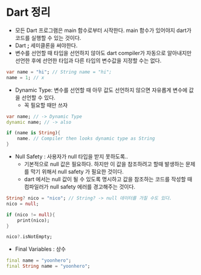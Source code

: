 # Dart 정리 

- 모든 Dart 프로그램은 main 함수로부터 시작한다. main 함수가 있어야지 dart가 코드를 실행할 수 있는 것이다. 
- Dart **;** 세미클론을 써야한다.  
- 변수를 선언할 때 타입을 선언하지 않아도 dart compiler가 자동으로 알아내지만 선언한 후에 선언한 타입과 다른 타입의 변수값을 지정할 수는 없다.  

```dart
var name = "hi"; // String name = "hi";
name = 1; // x 
```

- Dynamic Type: 변수를 선언할 때 아무 값도 선언하지 않으면 자유롭게 변수에 값을 선언할 수 있다. 
  - 꼭 필요할 때만 쓰자

```dart
var name; // -> Dynamic Type
dynamic name; // -> also
```

```dart
if (name is String){
    name. // Compiler then looks dynamic type as String
}
```


- Null Safety : 사용자가 null 타입을 받지 못하도록..
    - 기본적으로 null 값은 필요하다. 하지만 이 값을 참조하려고 할때 발생하는 문제를 막기 위해서 null safety 가 필요한 것이다. 
    - dart 에서는 null 값이 될 수 있도록 명시하고 값을 참조하는 코드를 작성할 때 컴파일러가 null safety 에러를 경고해주는 것이다. 

```dart
String? nico = "nico"; // String? -> null 데이터를 가질 수도 있다. 
nico = null; 

if (nico != null){
    print(nico);
}

nico?.isNotEmpty;
```

- Final Variables : 상수 

```dart
final name = "yoonhero";
final String name = "yoonhero";
```